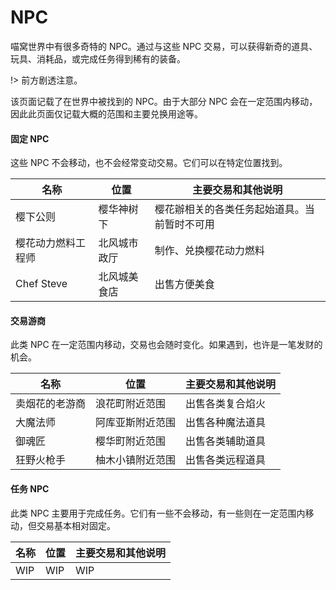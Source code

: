 # NPC

喵窝世界中有很多奇特的 NPC。通过与这些 NPC 交易，可以获得新奇的道具、玩具、消耗品，或完成任务得到稀有的装备。

!> 前方剧透注意。

该页面记载了在世界中被找到的 NPC。由于大部分 NPC 会在一定范围内移动，因此此页面仅记载大概的范围和主要兑换用途等。

#### 固定 NPC

这些 NPC 不会移动，也不会经常变动交易。它们可以在特定位置找到。

| 名称 | 位置 | 主要交易和其他说明 |
| --- | --- | --- |
| 樱下公则 | 樱华神树下 | 樱花辦相关的各类任务起始道具。当前暂时不可用 |
| 樱花动力燃料工程师 | 北风城市政厅 | 制作、兑换樱花动力燃料 |
| Chef Steve | 北风城美食店 | 出售方便美食 |

#### 交易游商 

此类 NPC 在一定范围内移动，交易也会随时变化。如果遇到，也许是一笔发财的机会。

| 名称 | 位置 | 主要交易和其他说明 |
| --- | --- | --- |
| 卖烟花的老游商 | 浪花町附近范围 | 出售各类复合焰火 |
| 大魔法师 | 阿库亚斯附近范围 | 出售各种魔法道具 |
| 御魂匠 | 樱华町附近范围 | 出售各类辅助道具 |
| 狂野火枪手 | 柚木小镇附近范围 | 出售各类远程道具 |

#### 任务 NPC

此类 NPC 主要用于完成任务。它们有一些不会移动，有一些则在一定范围内移动，但交易基本相对固定。

| 名称 | 位置 | 主要交易和其他说明 |
| --- | --- | --- |
| WIP | WIP | WIP |
